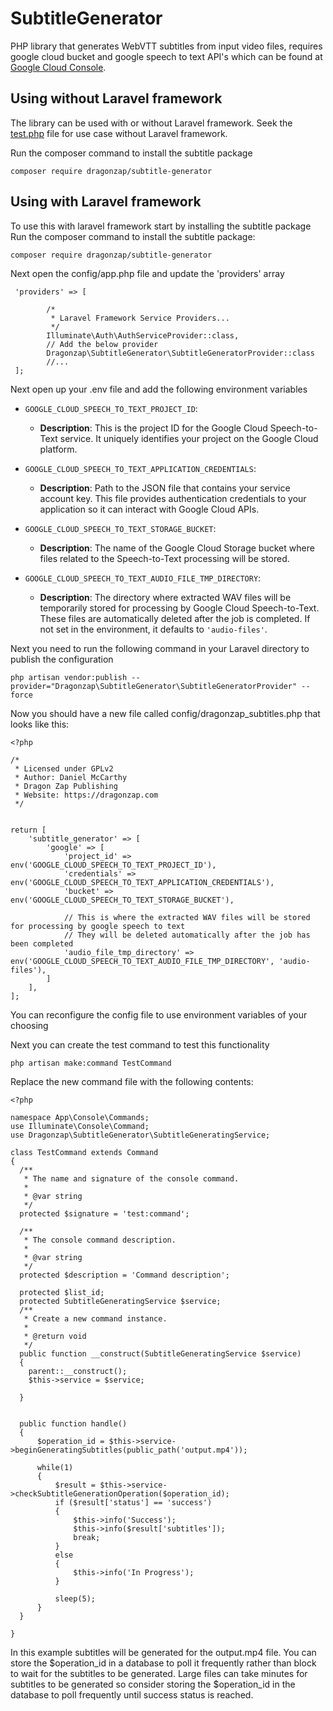 # SubtitleGenerator
PHP library that generates WebVTT subtitles from input video files, requires google cloud bucket and google speech to text API's which can be found at [Google Cloud Console](https://console.cloud.google.com).

## Using without Laravel framework
The library can be used with or without Laravel framework. Seek the [test.php](https://github.com/dragonzapeducation/SubtitleGenerator/blob/main/test.php) file for use case without Laravel framework.

Run the composer command to install the subtitle package
```
composer require dragonzap/subtitle-generator
```

## Using with Laravel framework

To use this with laravel framework start by installing the subtitle package
Run the composer command to install the subtitle package:
```
composer require dragonzap/subtitle-generator
```

Next open the config/app.php file and update the 'providers' array
```
 'providers' => [

        /*
         * Laravel Framework Service Providers...
         */
        Illuminate\Auth\AuthServiceProvider::class,
        // Add the below provider
        Dragonzap\SubtitleGenerator\SubtitleGeneratorProvider::class
        //...
 ];

```

Next open up your .env file and add the following environment variables
- `GOOGLE_CLOUD_SPEECH_TO_TEXT_PROJECT_ID`: 
  - **Description**: This is the project ID for the Google Cloud Speech-to-Text service. It uniquely identifies your project on the Google Cloud platform.

- `GOOGLE_CLOUD_SPEECH_TO_TEXT_APPLICATION_CREDENTIALS`: 
  - **Description**: Path to the JSON file that contains your service account key. This file provides authentication credentials to your application so it can interact with Google Cloud APIs.

- `GOOGLE_CLOUD_SPEECH_TO_TEXT_STORAGE_BUCKET`: 
  - **Description**: The name of the Google Cloud Storage bucket where files related to the Speech-to-Text processing will be stored.

- `GOOGLE_CLOUD_SPEECH_TO_TEXT_AUDIO_FILE_TMP_DIRECTORY`: 
  - **Description**: The directory where extracted WAV files will be temporarily stored for processing by Google Cloud Speech-to-Text. These files are automatically deleted after the job is completed. If not set in the environment, it defaults to `'audio-files'`.

Next you need to run the following command in your Laravel directory to publish the configuration
```
php artisan vendor:publish --provider="Dragonzap\SubtitleGenerator\SubtitleGeneratorProvider" --force
```

Now you should have a new file called config/dragonzap_subtitles.php that looks like this:
```
<?php

/*
 * Licensed under GPLv2
 * Author: Daniel McCarthy
 * Dragon Zap Publishing
 * Website: https://dragonzap.com
 */

 
return [
    'subtitle_generator' => [
        'google' => [
            'project_id' => env('GOOGLE_CLOUD_SPEECH_TO_TEXT_PROJECT_ID'),
            'credentials' => env('GOOGLE_CLOUD_SPEECH_TO_TEXT_APPLICATION_CREDENTIALS'),
            'bucket' => env('GOOGLE_CLOUD_SPEECH_TO_TEXT_STORAGE_BUCKET'),

            // This is where the extracted WAV files will be stored for processing by google speech to text
            // They will be deleted automatically after the job has been completed
            'audio_file_tmp_directory' => env('GOOGLE_CLOUD_SPEECH_TO_TEXT_AUDIO_FILE_TMP_DIRECTORY', 'audio-files'),
        ]
    ],
];

```
You can reconfigure the config file to use environment variables of your choosing

Next you can create the test command to test this functionality
```
php artisan make:command TestCommand
```

Replace the new command file with the following contents:
```
<?php

namespace App\Console\Commands;
use Illuminate\Console\Command;
use Dragonzap\SubtitleGenerator\SubtitleGeneratingService;

class TestCommand extends Command
{
  /**
   * The name and signature of the console command.
   *
   * @var string
   */
  protected $signature = 'test:command';

  /**
   * The console command description.
   *
   * @var string
   */
  protected $description = 'Command description';

  protected $list_id;
  protected SubtitleGeneratingService $service;
  /**
   * Create a new command instance.
   *
   * @return void
   */
  public function __construct(SubtitleGeneratingService $service)
  {
    parent::__construct();
    $this->service = $service;

  }


  public function handle()
  {
      $operation_id = $this->service->beginGeneratingSubtitles(public_path('output.mp4'));

      while(1)
      {
          $result = $this->service->checkSubtitleGenerationOperation($operation_id);
          if ($result['status'] == 'success')
          {
              $this->info('Success');
              $this->info($result['subtitles']);
              break;
          }
          else
          {
              $this->info('In Progress');
          }

          sleep(5);
      }
  }
  
}
```

In this example subtitles will be generated for the output.mp4 file. You can store the $operation_id in a database to poll it frequently rather than block to wait for the subtitles to be generated. Large files can take minutes for subtitles to be generated so consider storing the $operation_id in the database to poll frequently until success status is reached.

